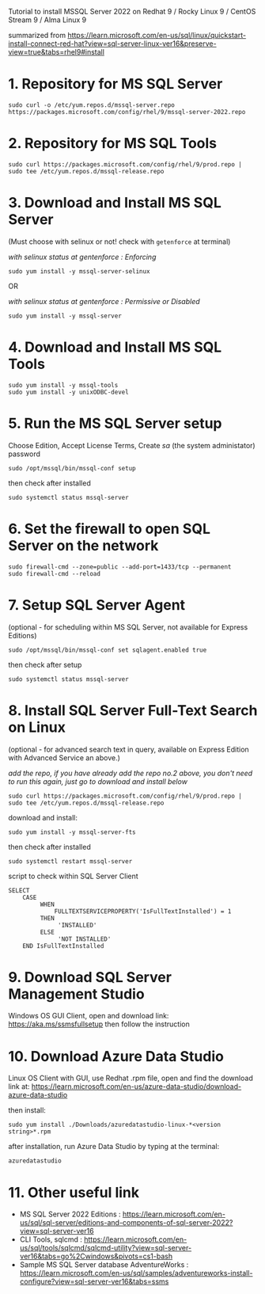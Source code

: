 Tutorial to install  MSSQL Server 2022   on   Redhat 9 / Rocky Linux 9 / CentOS Stream 9 / Alma Linux 9

summarized from https://learn.microsoft.com/en-us/sql/linux/quickstart-install-connect-red-hat?view=sql-server-linux-ver16&preserve-view=true&tabs=rhel9#install

# 1. Repository for MS SQL Server

```
sudo curl -o /etc/yum.repos.d/mssql-server.repo https://packages.microsoft.com/config/rhel/9/mssql-server-2022.repo
```

# 2. Repository for MS SQL Tools

```
sudo curl https://packages.microsoft.com/config/rhel/9/prod.repo | sudo tee /etc/yum.repos.d/mssql-release.repo
```
# 3. Download and Install MS SQL Server 
(Must choose with selinux or not! check with `getenforce` at terminal)

*with selinux status at gentenforce : Enforcing*
```
sudo yum install -y mssql-server-selinux
```
OR 

*with selinux status at gentenforce : Permissive or Disabled* 
```
sudo yum install -y mssql-server
```

# 4. Download and Install MS SQL Tools
```
sudo yum install -y mssql-tools
sudo yum install -y unixODBC-devel
```

# 5. Run the MS SQL Server setup
Choose Edition, Accept License Terms, Create *sa* (the system administator) password
```
sudo /opt/mssql/bin/mssql-conf setup
```
then check after installed
```
sudo systemctl status mssql-server
```

# 6. Set the firewall to open SQL Server on the network
```
sudo firewall-cmd --zone=public --add-port=1433/tcp --permanent
sudo firewall-cmd --reload
```

# 7. Setup SQL Server Agent 
(optional - for scheduling within MS SQL Server, not available for Express Editions)
```
sudo /opt/mssql/bin/mssql-conf set sqlagent.enabled true
```
then check after setup
```
sudo systemctl status mssql-server
```

# 8. Install SQL Server Full-Text Search on Linux 
(optional - for advanced search text in query, available on Express Edition with Advanced Service an above.)


*add the repo, if you have already add the repo no.2 above, you don't need to run this again, just go to download and install below*
```
sudo curl https://packages.microsoft.com/config/rhel/9/prod.repo | sudo tee /etc/yum.repos.d/mssql-release.repo
```
download and install:
```
sudo yum install -y mssql-server-fts
```

then check after installed
```
sudo systemctl restart mssql-server
```

script to check within SQL Server Client
```
SELECT 
    CASE 
         WHEN 
             FULLTEXTSERVICEPROPERTY('IsFullTextInstalled') = 1 
         THEN 
              'INSTALLED' 
         ELSE 
              'NOT INSTALLED' 
    END IsFullTextInstalled
```




# 9. Download SQL Server Management Studio 
Windows OS GUI Client, open and download link: https://aka.ms/ssmsfullsetup then follow the instruction




# 10. Download Azure Data Studio 
Linux OS Client with GUI, use Redhat .rpm file, open and find the download link at:
https://learn.microsoft.com/en-us/azure-data-studio/download-azure-data-studio


then install:
```
sudo yum install ./Downloads/azuredatastudio-linux-*<version string>*.rpm
```

after installation, run Azure Data Studio by typing at the terminal:
```
azuredatastudio
```

 # 11. Other useful link

 - MS SQL Server 2022 Editions : https://learn.microsoft.com/en-us/sql/sql-server/editions-and-components-of-sql-server-2022?view=sql-server-ver16
 - CLI Tools, sqlcmd : https://learn.microsoft.com/en-us/sql/tools/sqlcmd/sqlcmd-utility?view=sql-server-ver16&tabs=go%2Cwindows&pivots=cs1-bash
 - Sample MS SQL Server database AdventureWorks : https://learn.microsoft.com/en-us/sql/samples/adventureworks-install-configure?view=sql-server-ver16&tabs=ssms
